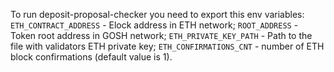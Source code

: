 To run deposit-proposal-checker you need to export this env variables:
  `ETH_CONTRACT_ADDRESS` - Elock address in ETH network;
  `ROOT_ADDRESS` - Token root address in GOSH network;
  `ETH_PRIVATE_KEY_PATH` - Path to the file with validators ETH private key;
  `ETH_CONFIRMATIONS_CNT` - number of ETH block confirmations (default value is 1).
